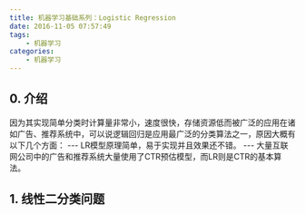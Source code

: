 ```yaml
---
title: 机器学习基础系列：Logistic Regression
date: 2016-11-05 07:57:49
tags:
    - 机器学习
categories:
    - 机器学习
---
```


## 0. 介绍

因为其实现简单分类时计算量非常小，速度很快，存储资源低而被广泛的应用在诸如广告、推荐系统中，可以说逻辑回归是应用最广泛的分类算法之一，原因大概有以下几个方面：
--- LR模型原理简单，易于实现并且效果还不错。
--- 大量互联网公司中的广告和推荐系统大量使用了CTR预估模型，而LR则是CTR的基本算法。

## 1. 线性二分类问题





